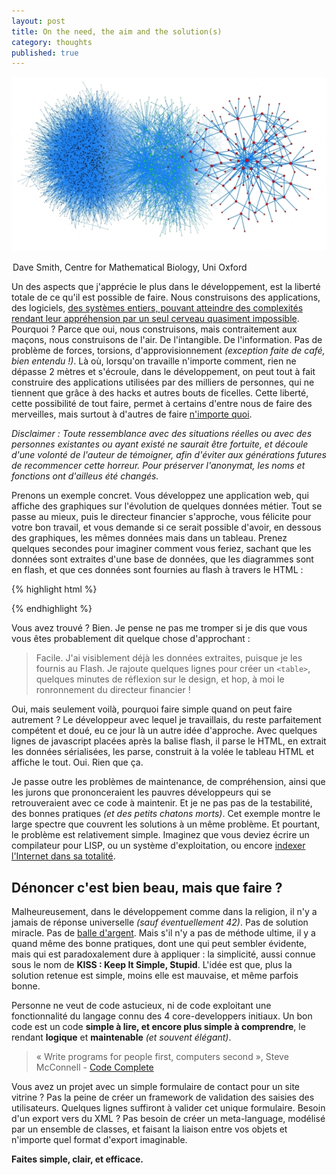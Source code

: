 ```yaml
---
layout: post
title: On the need, the aim and the solution(s)
category: thoughts
published: true
---
```


![Complexité](/images/complexity.jpg)
<legend>Dave Smith, Centre for Mathematical Biology, Uni Oxford</legend>

Un des aspects que j'apprécie le plus dans le développement, est la liberté totale
de ce qu'il est possible de faire. Nous construisons des applications, des logiciels,
[des systèmes entiers, pouvant atteindre des complexités rendant leur appréhension
par un seul cerveau quasiment impossible](http://www.google.com "Google"). Pourquoi ?
Parce que oui, nous construisons, mais contraitement aux maçons, nous construisons
de l'air. De l'intangible. De l'information. Pas de problème de forces, torsions,
d'approvisionnement _(exception faite de café, bien entendu !)_. Là où, lorsqu'on travaille
n'importe comment, rien ne dépasse 2 mètres et s'écroule, dans le développement,
on peut tout à fait construire des applications utilisées par des milliers de personnes,
qui ne tiennent que grâce à des hacks et autres bouts de ficelles. Cette liberté,
cette possibilité de tout faire, permet à certains d'entre nous de faire des merveilles,
mais surtout à d'autres de faire [n'importe quoi](http://stackoverflow.com/questions/130965/what-is-the-worst-code-youve-ever-written/143711#143711).


_Disclaimer : Toute ressemblance avec des situations réelles ou avec des
personnes existantes ou ayant existé ne saurait être fortuite, et découle d'une volonté
de l'auteur de témoigner, afin d'éviter aux générations futures de recommencer cette
horreur. Pour préserver l'anonymat, les noms et fonctions ont d'ailleus été changés._

Prenons un exemple concret. Vous développez une application web, qui affiche des
graphiques sur l'évolution de quelques données métier. Tout se passe au mieux, puis
le directeur financier s'approche, vous félicite pour votre bon travail, et vous demande
si ce serait possible d'avoir, en dessous des graphiques, les mêmes données mais
dans un tableau. Prenez quelques secondes pour imaginer comment vous feriez, sachant
que les données sont extraites d'une base de données, que les diagrammes sont en flash, et que
ces données sont fournies au flash à travers le HTML  :

{% highlight html %}<object type="application/x-shockwave-flash" data="/flash/exemple.swf">
  <param name="flashvars" value="data=SomeSerializedDataToBeDisplayed" />
</object>
{% endhighlight %}

Vous avez trouvé ? Bien. Je pense ne pas me tromper si je dis que vous vous êtes
probablement dit quelque chose d'approchant :
 > Facile. J'ai visiblement déjà les données extraites, puisque je les
 > fournis au Flash. Je rajoute quelques lignes pour créer un `<table>`, quelques
 > minutes de réflexion sur le design, et hop, à moi le ronronnement du directeur financier !

Oui, mais seulement voilà, pourquoi faire simple quand on peut faire autrement ?
Le développeur avec lequel je travaillais, du reste parfaitement compétent et doué,
eu ce jour là un autre idée d'approche. Avec quelques lignes de javascript placées
après la balise flash, il parse le HTML, en extrait les données sérialisées, les parse,
construit à la volée le tableau HTML et affiche le tout. Oui. Rien que ça. 

Je passe outre les problèmes de maintenance, de compréhension, ainsi que les jurons
que prononceraient les pauvres développeurs qui se retrouveraient avec ce code à
maintenir. Et je ne pas pas de la testabilité, des bonnes pratiques _(et des petits chatons morts)_.
Cet exemple montre le large spectre que couvrent les solutions à un même problème. Et
pourtant, le problème est relativement simple. Imaginez que vous deviez écrire un compilateur
pour LISP, ou un système d'exploitation, ou encore [indexer l'Internet dans sa totalité](http://www.google.com).

## Dénoncer c'est bien beau, mais que faire ?

Malheureusement, dans le développement comme dans la religion, il n'y a jamais de réponse
universelle _(sauf éventuellement 42)_. Pas de solution miracle. Pas de
[balle d'argent](http://fr.wikipedia.org/wiki/Pas_de_balle_en_argent). Mais s'il
n'y a pas de méthode ultime, il y a quand même des bonne pratiques, dont une
qui peut sembler évidente, mais qui est paradoxalement dure à appliquer : la
simplicité, aussi connue sous le nom de **KISS : Keep It Simple, Stupid**. L'idée
est que, plus la solution retenue est simple, moins elle est mauvaise, et même parfois bonne.

Personne ne veut de code astucieux, ni de code exploitant une fonctionnalité du
langage connu des 4 core-developpers initiaux. Un bon code est un code **simple à
lire, et encore plus simple à comprendre**, le rendant **logique** et **maintenable** _(et
souvent élégant)_.

> « Write programs for people first, computers second », Steve McConnell - [Code Complete](http://www.cc2e.com/)

Vous avez un projet avec un simple formulaire de contact pour un site vitrine ?
Pas la peine de créer un framework de validation des saisies des utilisateurs. Quelques
lignes suffiront à valider cet unique formulaire. Besoin d'un export vers du XML ?
Pas besoin de créer un meta-language, modélisé par un ensemble de classes, et
faisant la liaison entre vos objets et n'importe quel format d'export imaginable.

**Faites simple, clair, et efficace.**


